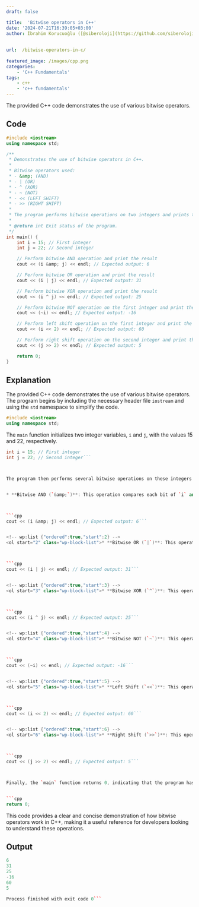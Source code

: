 ```yaml
---
draft: false

title:  'Bitwise operators in C++'
date: '2024-07-21T16:39:05+03:00'
author: İbrahim Korucuoğlu ([@siberoloji](https://github.com/siberoloji))
 
 
url:  /bitwise-operators-in-c/
 
featured_image: /images/cpp.png
categories:
    - 'C++ Fundamentals'
tags:
    - c++
    - 'c++ fundamentals'
---
```



The provided C++ code demonstrates the use of various bitwise operators. 



## Code


```cpp
#include <iostream>
using namespace std;

/**
 * Demonstrates the use of bitwise operators in C++.
 *
 * Bitwise operators used:
 * - &amp; (AND)
 * - | (OR)
 * - ^ (XOR)
 * - ~ (NOT)
 * - << (LEFT SHIFT)
 * - >> (RIGHT SHIFT)
 *
 * The program performs bitwise operations on two integers and prints the results.
 *
 * @return int Exit status of the program.
 */
int main() {
    int i = 15; // First integer
    int j = 22; // Second integer

    // Perform bitwise AND operation and print the result
    cout << (i &amp; j) << endl; // Expected output: 6

    // Perform bitwise OR operation and print the result
    cout << (i | j) << endl; // Expected output: 31

    // Perform bitwise XOR operation and print the result
    cout << (i ^ j) << endl; // Expected output: 25

    // Perform bitwise NOT operation on the first integer and print the result
    cout << (~i) << endl; // Expected output: -16

    // Perform left shift operation on the first integer and print the result
    cout << (i << 2) << endl; // Expected output: 60

    // Perform right shift operation on the second integer and print the result
    cout << (j >> 2) << endl; // Expected output: 5

    return 0;
}
```



## Explanation 



The provided C++ code demonstrates the use of various bitwise operators. The program begins by including the necessary header file `iostream` and using the `std` namespace to simplify the code.


```cpp
#include <iostream>
using namespace std;
```



The `main` function initializes two integer variables, `i` and `j`, with the values 15 and 22, respectively.


```cpp
int i = 15; // First integer
int j = 22; // Second integer```



The program then performs several bitwise operations on these integers and prints the results using `cout`.


* **Bitwise AND (`&amp;`)**: This operation compares each bit of `i` and `j` and returns a new integer where each bit is set to 1 only if both corresponding bits of `i` and `j` are 1. The result of `i &amp; j` is 6.



```cpp
cout << (i &amp; j) << endl; // Expected output: 6```


<!-- wp:list {"ordered":true,"start":2} -->
<ol start="2" class="wp-block-list">* **Bitwise OR (`|`)**: This operation compares each bit of `i` and `j` and returns a new integer where each bit is set to 1 if at least one of the corresponding bits of `i` or `j` is 1. The result of `i | j` is 31.



```cpp
cout << (i | j) << endl; // Expected output: 31```


<!-- wp:list {"ordered":true,"start":3} -->
<ol start="3" class="wp-block-list">* **Bitwise XOR (`^`)**: This operation compares each bit of `i` and `j` and returns a new integer where each bit is set to 1 if only one of the corresponding bits of `i` or `j` is 1. The result of `i ^ j` is 25.



```cpp
cout << (i ^ j) << endl; // Expected output: 25```


<!-- wp:list {"ordered":true,"start":4} -->
<ol start="4" class="wp-block-list">* **Bitwise NOT (`~`)**: This operation inverts all the bits of `i`, turning 1s into 0s and vice versa. The result of `~i` is -16.



```cpp
cout << (~i) << endl; // Expected output: -16```


<!-- wp:list {"ordered":true,"start":5} -->
<ol start="5" class="wp-block-list">* **Left Shift (`<<`)**: This operation shifts the bits of `i` to the left by 2 positions, effectively multiplying `i` by 2^2 (or 4). The result of `i << 2` is 60.



```cpp
cout << (i << 2) << endl; // Expected output: 60```


<!-- wp:list {"ordered":true,"start":6} -->
<ol start="6" class="wp-block-list">* **Right Shift (`>>`)**: This operation shifts the bits of `j` to the right by 2 positions, effectively dividing `j` by 2^2 (or 4). The result of `j >> 2` is 5.



```cpp
cout << (j >> 2) << endl; // Expected output: 5```



Finally, the `main` function returns 0, indicating that the program has executed successfully.


```cpp
return 0;
```



This code provides a clear and concise demonstration of how bitwise operators work in C++, making it a useful reference for developers looking to understand these operations.



## Output


```cpp
6
31
25
-16
60
5

Process finished with exit code 0```
